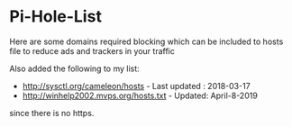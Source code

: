 # Pi-Hole-List
Here are some domains required blocking which can be included to hosts file to reduce ads and trackers in your traffic

Also added the following to my list:

 - http://sysctl.org/cameleon/hosts  - Last updated : 2018-03-17
 - http://winhelp2002.mvps.org/hosts.txt - Updated: April-8-2019

since there is no https.
